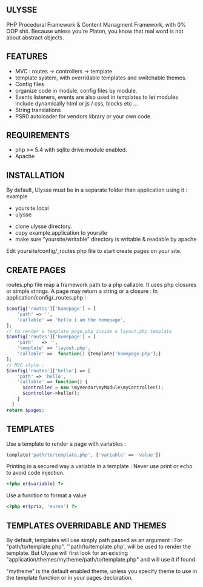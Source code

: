 ULYSSE
------------

PHP Procedural Framework & Content Managment Framework, with 0% OOP shit.
Because unless you're Platon, you know that real word is not about abstract objects.

FEATURES
------------

* MVC : routes -> controllers -> template
* template system, with overridable templates and switchable themes.
* Config files
* organize code in module, config files by module.
* Events listeners, events are also used in templates to let modules include dynamically html or js / css, blocks etc ...
* String translations
* PSR0 autoloader for vendors library or your own code.

REQUIREMENTS
-------------

* php >= 5.4 with sqlite drive module enabled.
* Apache

INSTALLATION
-------------

By default, Ulysse must be in a separate folder than application using it : example
- yoursite.local
- ulysse

* clone ulysse directory.
* copy example.application to yoursite
* make sure "yoursite/writable" directory is writable & readable by apache

Edit yoursite/config/_routes.php file to start create pages on your site.

CREATE PAGES
--------------

routes.php file map a framework path to a php callable.
It uses php closures or simple strings.
A page may return a string or a closure :
In application/config/_routes.php :

```php
$config['routes']['homepage'] = [
    'path' => '',
    'callable' => 'hello i am the homepage',
];
// to render a template page.php inside a layout.php template
$config['routes']['homepage'] = [
    'path'   => '',
    'template' => 'layout.php',
    'callable' =>  function() {template('homepage.php');}
];
// MVC style :
$config['routes']['hello'] => [
    'path' => 'hello',
    'callable' => function() {
      $controller = new \myVendor\myModule\myController();
      $controller->hello();
    }
  ]
return $pages;
```

TEMPLATES
---------------

Use a template to render a page with variables :
```php
template('path/to/template.php', ['variable' => 'value'])
```

Printing in a secured way a variable in a template :
Never use print or echo to avoid code injection.
```php
<?php e($variable) ?>
```

Use a function to format a value
```php
<?php e($prix, 'euros') ?>
```

TEMPLATES OVERRIDABLE AND THEMES
---------------------------------

By default, templates will use simply path passed as an argument :
For "path/to/template.php", "'path/to/template.php', will be used to render the template.
But Ulysse will first look for an existing "application/themes/mytheme/path/to/template.php"
and will use it if found.

"mytheme" is the default enabled theme, unless you specify theme to use in the template function
or in your pages declaration.
